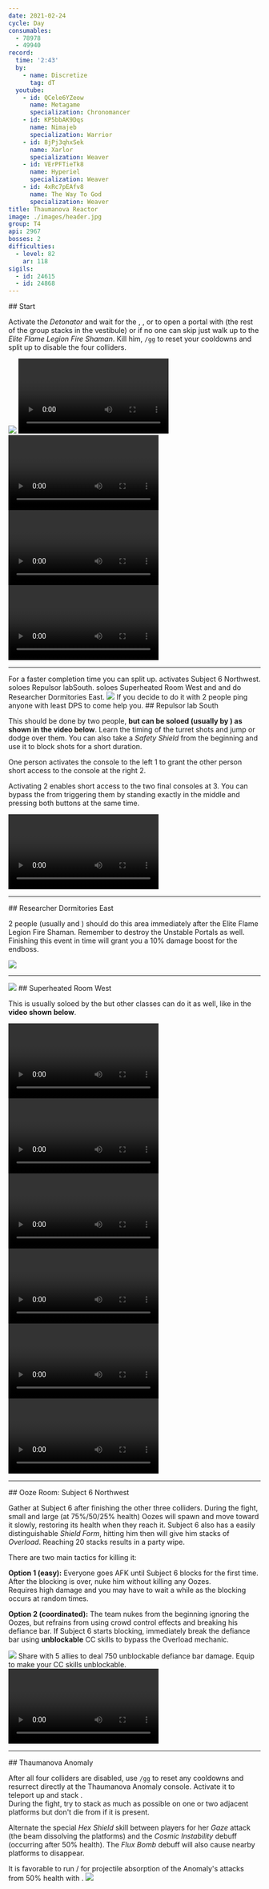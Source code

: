 ```yaml
---
date: 2021-02-24
cycle: Day
consumables:
  - 78978
  - 49940
record:
  time: '2:43'
  by:
    - name: Discretize
      tag: dT
  youtube:
    - id: QCele6YZeow
      name: Metagame
      specialization: Chronomancer
    - id: KP5bbAK9Dqs
      name: Nimajeb
      specialization: Warrior
    - id: 8jPj3qhxSek
      name: Xarlor
      specialization: Weaver
    - id: VErPFTieTk8
      name: Hyperiel
      specialization: Weaver
    - id: 4xRc7pEAfv8
      name: The Way To God
      specialization: Weaver
title: Thaumanova Reactor
image: ./images/header.jpg
group: T4
api: 2967
bosses: 2
difficulties:
  - level: 82
    ar: 118
sigils:
  - id: 24615
  - id: 24868
---
```


<Grid>
<GridItem sm="8">
## Start

Activate the *Detonator* and wait for the <Specialization name="Renegade"/>, <Specialization name="Weaver"/>, <Specialization name="Guardian"/> or <Specialization name="Daredevil"/> to open a portal with <Item id="78978"/> (the rest of the group stacks <Boon name="Might"/> in the vestibule) or if no one can skip just walk up to the *Elite Flame Legion Fire Shaman*. Kill him, `/gg` to reset your cooldowns and split up to disable the four colliders.
</GridItem>

<GridItem sm="4">
<Image src="./images/fire_shaman.jpg" caption="The Elite Flame Legion Fire Shaman"/>
</GridItem>

<GridItem sm="12">
<Tabs>
<Tab specialization="Renegade">
<Video title="Renegade skip" youtube="lEdoox14vME"/>
</Tab>

<Tab specialization="Weaver">
<Video title="Weaver skip" timestamp="8" youtube="OjUvCp2h_04"/>
</Tab>

<Tab specialization="Guardian">
<Video title="Guardian skip" timestamp="480" youtube="MmJTsOhdQeo"/>
</Tab>

<Tab specialization="Daredevil">
<Video title="Daredevil skip" timestamp="217" youtube="Alpgs_GaZV0"/>
</Tab>
</Tabs>
</GridItem>
</Grid>

---

<Grid>
<GridItem sm="12">
<Message>
For a faster completion time you can split up. <Specialization name="Berserker"/> activates Subject 6 <Label>Northwest</Label>. <Specialization name="Guardian"/> soloes Repulsor lab<Label>South</Label>. <Specialization name="Weaver"/> soloes Superheated Room <Label>West</Label> and <Specialization name="Renegade"/> and <Specialization name="Soulbeast"/> do Researcher Dormitories <Label>East</Label>.
</Message>
</GridItem>

<GridItem sm="7">
<Image src="./images/turret_room.jpg" caption="Golems patrol in the turret room"/>

<Tabs>
<Tab specialization="Guardian">
If you decide to do it with 2 people ping anyone with least DPS to come help you.
</Tab>
</Tabs>
</GridItem>

<GridItem sm="5">
## Repulsor lab <Label>South</Label>

This should be done by two people, **but can be soloed (usually by <Specialization name="Guardian"/>) as shown in the video below**. Learn the timing of the turret shots and jump or dodge over them. You can also take a *Safety Shield* from the beginning and use it to block shots for a short duration.

One person activates the console to the left <Label>1</Label> to grant the other person short access to the console at the right <Label>2</Label>.

Activating <Label>2</Label> enables short access to the two final consoles at <Label>3</Label>. You can bypass the <Condition name="Immobile"/> from triggering them by standing exactly in the middle and pressing both buttons at the same time.
</GridItem>

<GridItem sm="12">
<Video title="Guardian skip (But any class can do it)" timestamp="545" youtube="MmJTsOhdQeo"/>
</GridItem>
</Grid>

---

<Grid>
<GridItem sm="8">
## Researcher Dormitories <Label>East</Label>

2 people (usually <Specialization name="Renegade"/> and <Specialization name="Soulbeast"/>) should do this area immediately after the Elite Flame Legion Fire Shaman. Remember to destroy the Unstable Portals as well. Finishing this event in time will grant you a 10% damage boost for the endboss.
</GridItem>

<GridItem sm="4">
<Image src="./images/researcher_dormitories.jpg" caption="The Researcher Dormitories"/>
</GridItem>
</Grid>

---

<Grid>
<GridItem sm="4">
<Image src="./images/superheated_room.jpg" caption="The Superheated Room"/>
</GridItem>

<GridItem sm="8">
## Superheated Room <Label>West</Label>

This is usually soloed by the <Specialization name="Weaver"/> but other classes can do it as well, like in the **video shown below**.
</GridItem>

<GridItem sm="12">
<Tabs>
<Tab specialization="renegade">
<Video title="renegade skip" timestamp="0" youtube="jfat_6yDqV4"/>
</Tab>

<Tab specialization="Weaver">
<Video title="Weaver skip" timestamp="28" youtube="OjUvCp2h_04"/>
</Tab>

<Tab specialization="Guardian">
<Video title="Guardian skip" timestamp="519" youtube="MmJTsOhdQeo"/>
</Tab>

<Tab specialization="Soulbeast">
<Video title="Soulbeast skip" timestamp="152" youtube="3Zc_ZJqPD0s"/>
</Tab>

<Tab specialization="Berserker">
<Video title="Berserker skip" timestamp="160" youtube="REnmbN7sZFQ"/>
</Tab>

<Tab specialization="Daredevil">
<Video title="Daredevil skip" timestamp="241" youtube="Alpgs_GaZV0"/>
</Tab>
</Tabs>
</GridItem>
</Grid>

---

<Grid>
<GridItem>
## Ooze Room: Subject 6 <Label>Northwest</Label>

Gather at Subject 6 after finishing the other three colliders. During the fight, small and large (at 75%/50/25% health) Oozes will spawn and move toward it slowly, restoring its health when they reach it. Subject 6 also has a easily distinguishable *Shield Form*, hitting him then will give him stacks of *Overload*. Reaching 20 stacks results in a party wipe.

There are two main tactics for killing it:

**Option 1 (easy):** Everyone goes AFK until Subject 6 blocks for the first time. After the blocking is over, nuke him without killing any Oozes.\
Requires high damage and you may have to wait a while as the blocking occurs at random times.

**Option 2 (coordinated):** The team nukes from the beginning ignoring the Oozes, but refrains from using crowd control effects and breaking his defiance bar. If Subject 6 starts blocking, immediately break the defiance bar using **unblockable** CC skills to bypass the Overload mechanic.
</GridItem>

<GridItem>
<Image src="./images/subject_6_block.jpg" caption="Subject 6 in block mode"/>

<Tabs>
<Tab specialization="Daredevil">
Share <Skill id="13132"/> with 5 allies to deal 750 unblockable defiance bar damage.
</Tab>

<Tab specialization="Berserker">
Equip <Skill id="14404"/> to make your CC skills unblockable.<Video youtube="XjRteFiMY2Y"/>
</Tab>
</Tabs>
</GridItem>
</Grid>

---

<Grid>
<GridItem sm="8">
## Thaumanova Anomaly

After all four colliders are disabled, use `/gg` to reset any cooldowns and resurrect directly at the Thaumanova Anomaly console. Activate it to teleport up and stack <Boon name="Might"/>.\
During the fight, try to stack as much as possible on one or two adjacent platforms but don't die from <Instability name="Social Awkwardness"/> if it is present.

Alternate the special *Hex Shield* skill between players for her *Gaze* attack (the beam dissolving the platforms) and the *Cosmic Instability* debuff (occurring after 50% health). The *Flux Bomb* debuff will also cause nearby platforms to disappear.
</GridItem>

<GridItem sm="4">
<Tabs>
<Tab specialization="renegade">
It is favorable to run <Skill name="Legendary Renegade Stance"/> / <Skill name="Legendary Centaur Stance"/> for projectile absorption of the Anomaly's attacks from 50% health with <Skill name="Protective Solace"/>.
</Tab>
</Tabs>
</GridItem>
</Grid>

<Image src="./images/thaumanova_anomaly.jpg" caption="The Thaumanova Anomaly"/>
